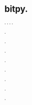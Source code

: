 # bitpy.
.
.
.
.












.






















































.
























.



























.

















































































.































































.































































































.















.



















































